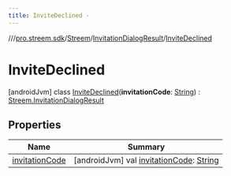 ```yaml
---
title: InviteDeclined -
---
```

//[<root>](../../../../../index.md)/[pro.streem.sdk](../../../index.md)/[Streem](../../index.md)/[InvitationDialogResult](../index.md)/[InviteDeclined](index.md)



# InviteDeclined  
 [androidJvm] class [InviteDeclined](index.md)(**invitationCode**: [String](https://kotlinlang.org/api/latest/jvm/stdlib/kotlin/-string/index.html)) : [Streem.InvitationDialogResult](../index.md)   


## Properties  
  
|  Name |  Summary | 
|---|---|
| <a name="pro.streem.sdk/Streem.InvitationDialogResult.InviteDeclined/invitationCode/#/PointingToDeclaration/"></a>[invitationCode](invitation-code.md)| <a name="pro.streem.sdk/Streem.InvitationDialogResult.InviteDeclined/invitationCode/#/PointingToDeclaration/"></a> [androidJvm] val [invitationCode](invitation-code.md): [String](https://kotlinlang.org/api/latest/jvm/stdlib/kotlin/-string/index.html)   <br>|

